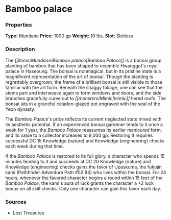 ﻿---
Title: "Bamboo palace"
Type: "Mundane"
Price: "1000 gp"
Weight: "10 lbs."
Slot: "Slotless"
Description: |
  "The Bamboo Palace is a bonsai group planting of bamboo that has been shaped to resemble Hwanggot's royal palace in Haseoung. The bonsai is nonmagical, but in its pristine state is a magnificent representation of the art of bonsai. Though the planting is regrettably overgrown, the frame of a brilliant bonsai is still visible to those familiar with the art form. Beneath the shaggy foliage, one can see that the stems part and interweave again to form windows and doors, and the side branches gracefully curve out to mimic tiered roofs. The bonsai sits in a graceful celadon-glazed pot engraved with the seal of the Yeon dynasty.
  The Bamboo Palace's price reflects its current neglected state mixed with its aesthetic potential. If an experienced bonsai gardener tends to it once a week for 1 year, the Bamboo Palace reassumes its earlier manicured form, and its value to a collector increases to 8,000 gp. Restoring it requires successful DC 15 Knowledge (nature) and Knowledge (engineering) checks each week during that time.
  If the Bamboo Palace is restored to its full glory, a character who spends 15 minutes tending to it and succeeds at DC 20 Knowledge (nature) and Knowledge (engineering) checks gains the favor of Upaskuma, the fukujin kami (_Pathfinder Adventure Path #52_ 84) who lives within the bonsai. For 24 hours, whenever the favored character begins a round within 15 feet of the Bamboo Palace, the kami's aura of luck grants the character a +2 luck bonus on all skill checks. Only one character can gain this favor each day."
Sources: "['Lost Treasures']"
---

# Bamboo palace

### Properties

**Type:** Mundane **Price:** 1000 gp **Weight:** 10 lbs. **Slot:** Slotless

### Description

The _[[items/Mundane/Bamboo palace|Bamboo Palace]]_ is a bonsai group planting of bamboo that has been shaped to resemble Hwanggot's royal palace in Haseoung. The bonsai is nonmagical, but in its pristine state is a magnificent representation of the art of bonsai. Though the planting is regrettably overgrown, the frame of a brilliant bonsai is still visible to those familiar with the art form. Beneath the shaggy foliage, one can see that the stems part and interweave again to form windows and doors, and the side branches gracefully curve out to _[[monsters/Mimic|mimic]]_ tiered roofs. The bonsai sits in a graceful celadon-glazed pot engraved with the seal of the Yeon dynasty.

The _Bamboo Palace_'s price reflects its current neglected state mixed with its aesthetic potential. If an experienced bonsai gardener tends to it once a week for 1 year, the _Bamboo Palace_ reassumes its earlier manicured form, and its value to a collector increases to 8,000 gp. Restoring it requires successful DC 15 Knowledge (nature) and Knowledge (engineering) checks each week during that time.

If the _Bamboo Palace_ is restored to its full glory, a character who spends 15 minutes tending to it and succeeds at DC 20 Knowledge (nature) and Knowledge (engineering) checks gains the favor of Upaskuma, the fukujin kami (Pathfinder Adventure Path #52 84) who lives within the bonsai. For 24 hours, whenever the favored character begins a round within 15 feet of the _Bamboo Palace_, the kami's aura of luck grants the character a +2 luck bonus on all skill checks. Only one character can gain this favor each day.

### Sources

* Lost Treasures
